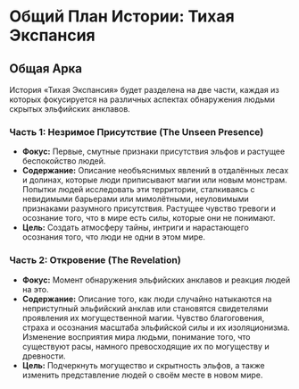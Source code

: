 # Общий План Истории: Тихая Экспансия

## Общая Арка
История «Тихая Экспансия» будет разделена на две части, каждая из которых фокусируется на различных аспектах обнаружения людьми скрытых эльфийских анклавов.

### Часть 1: Незримое Присутствие (The Unseen Presence)
*   **Фокус:** Первые, смутные признаки присутствия эльфов и растущее беспокойство людей.
*   **Содержание:** Описание необъяснимых явлений в отдалённых лесах и долинах, которые люди приписывают магии или новым монстрам. Попытки людей исследовать эти территории, сталкиваясь с невидимыми барьерами или мимолётными, неуловимыми признаками разумного присутствия. Растущее чувство тревоги и осознание того, что в мире есть силы, которые они не понимают.
*   **Цель:** Создать атмосферу тайны, интриги и нарастающего осознания того, что люди не одни в этом мире.

### Часть 2: Откровение (The Revelation)
*   **Фокус:** Момент обнаружения эльфийских анклавов и реакция людей на это.
*   **Содержание:** Описание того, как люди случайно натыкаются на неприступный эльфийский анклав или становятся свидетелями проявления их могущественной магии. Чувство благоговения, страха и осознания масштаба эльфийской силы и их изоляционизма. Изменение восприятия мира людьми, понимание того, что существуют расы, намного превосходящие их по могуществу и древности.
*   **Цель:** Подчеркнуть могущество и скрытность эльфов, а также изменить представление людей о своём месте в новом мире.
